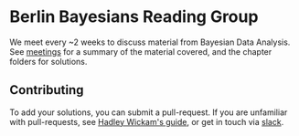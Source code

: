 # Berlin Bayesians Reading Group

We meet every ~2 weeks to discuss material from Bayesian Data Analysis. See [meetings](meetings) for a summary of the material covered, and the chapter folders for solutions.

## Contributing

To add your solutions, you can submit a pull-request. If you are unfamiliar with pull-requests, see [Hadley Wickam's guide](http://r-pkgs.had.co.nz/git.html#git-pullreq), or get in touch via [slack](https://join.slack.com/t/berlinbayesians/shared_invite/enQtNTMyODA2MjE0MDY0LTk2OTgwNmJlMWIzYzMzMzEyNTlkYmY0MDFlZmUwYTllOWYyMTlkNDU3YzFiNDkzNjQwMmMxYjg1YzQxYTcyNjM).
